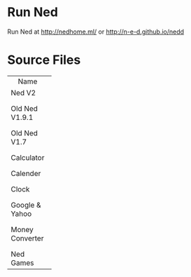 # Run Ned
Run Ned at http://nedhome.ml/ or http://n-e-d.github.io/nedd
# Source Files
<table style="width:20%">
  <tr>
    <td><center>Name</center></td>
    <td><center>Source File</center></td>		
  </tr>
  <tr>
    <td>Ned V2</p>Old Ned V1.9.1</p>Old Ned V1.7</p>Calculator</p>Calender</p>Clock</p>Google & Yahoo</p>Money Converter</p>Ned Games</td>		
    <td>index.html</p>V1.9.html</p>V1.7.html</p>/tools/calculator.html</p>/tools/calendar.html</p>/tools/clock.html</p>/tools/google.html</p>/tools/moneyconverter.html</p><a href="https://github.com/n-e-d/ned-games/">games - index.html</td>	
  </tr>
</table>

